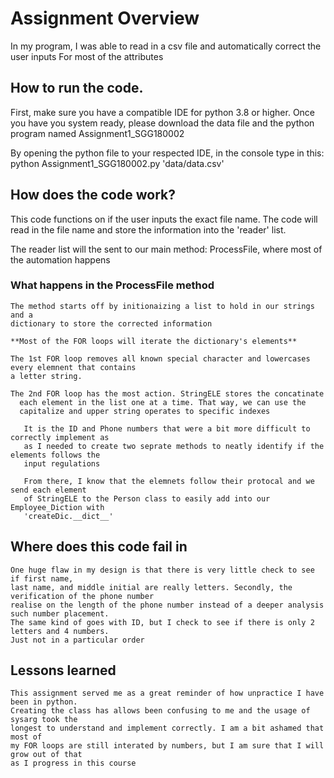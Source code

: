 # Assignment Overview

In my program, I was able to read in a csv file and automatically correct the user inputs For 
most of the attributes

## How to run the code.
  
  First, make sure you have a compatible IDE for python 3.8 or higher.
  Once you have you system ready, please download the data file and the 
    python program named Assignment1_SGG180002 
  
 By opening the python file to your respected IDE, in the console
    type in this: python Assignment1_SGG180002.py 'data/data.csv'
  
## How does the code work?
  
  This code functions on if the user inputs the exact file name.
  The code will read in the file name and store the information into the 'reader' list.
  
  The reader list will the sent to our main method: ProcessFile, where most of the automation happens
  
  ### What happens in the ProcessFile method
    
    The method starts off by initionaizing a list to hold in our strings and a 
    dictionary to store the corrected information
    
    **Most of the FOR loops will iterate the dictionary's elements**
    
    The 1st FOR loop removes all known special character and lowercases every elemnent that contains
    a letter string.
    
    The 2nd FOR loop has the most action. StringELE stores the concatinate
      each element in the list one at a time. That way, we can use the 
      capitalize and upper string operates to specific indexes
       
       It is the ID and Phone numbers that were a bit more difficult to correctly implement as
       as I needed to create two seprate methods to neatly identify if the elements follows the 
       input regulations
       
       From there, I know that the elemnets follow their protocal and we send each element 
       of StringELE to the Person class to easily add into our Employee_Diction with 
       'createDic.__dict__'
       
  ## Where does this code fail in
    
    One huge flaw in my design is that there is very little check to see if first name, 
    last name, and middle initial are really letters. Secondly, the verification of the phone number
    realise on the length of the phone number instead of a deeper analysis such number placement. 
    The same kind of goes with ID, but I check to see if there is only 2 letters and 4 numbers.
    Just not in a particular order 
   
 ## Lessons learned
    
    This assignment served me as a great reminder of how unpractice I have been in python.
    Creating the class has allows been confusing to me and the usage of sysarg took the 
    longest to understand and implement correctly. I am a bit ashamed that most of 
    my FOR loops are still interated by numbers, but I am sure that I will grow out of that
    as I progress in this course
    
